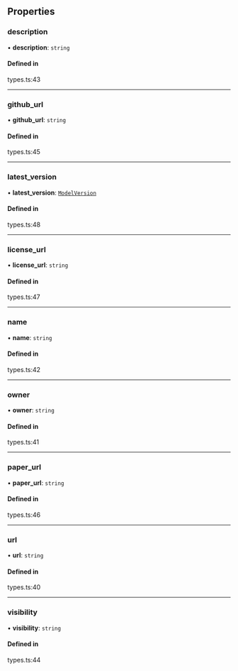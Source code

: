 ## Properties

### description

• **description**: `string`

#### Defined in

types.ts:43

___

### github\_url

• **github\_url**: `string`

#### Defined in

types.ts:45

___

### latest\_version

• **latest\_version**: [`ModelVersion`](ModelVersion.md)

#### Defined in

types.ts:48

___

### license\_url

• **license\_url**: `string`

#### Defined in

types.ts:47

___

### name

• **name**: `string`

#### Defined in

types.ts:42

___

### owner

• **owner**: `string`

#### Defined in

types.ts:41

___

### paper\_url

• **paper\_url**: `string`

#### Defined in

types.ts:46

___

### url

• **url**: `string`

#### Defined in

types.ts:40

___

### visibility

• **visibility**: `string`

#### Defined in

types.ts:44
